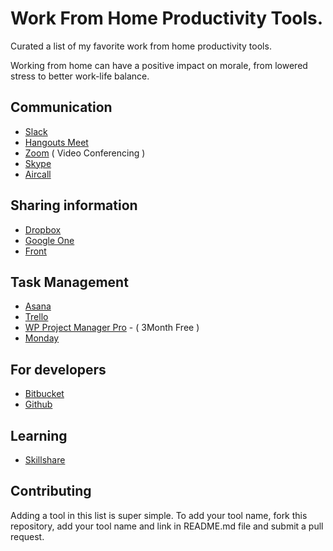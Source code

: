 # Work From Home Productivity Tools.
Curated a list of my favorite work from home productivity tools.

Working from home can have a positive impact on morale, from lowered stress to better work-life balance.

## Communication

* [Slack](https://slack.com/)
* [Hangouts Meet](https://gsuite.google.com/products/meet/)
* [Zoom](https://zoom.us/) ( Video Conferencing )
* [Skype](https://www.skype.com/en/)
* [Aircall](https://aircall.io/)

## Sharing information

* [Dropbox](https://www.dropbox.com/)
* [Google One](https://one.google.com/)
* [Front](https://frontapp.com/)

## Task Management

* [Asana](https://asana.com/)
* [Trello](https://trello.com)
* [WP Project Manager Pro](https://wedevs.com/wp-project-manager-pro/) - ( 3Month Free )
* [Monday](https://monday.com/)

## For developers

* [Bitbucket](https://bitbucket.org/)
* [Github](https://github.com/)

## Learning
* [Skillshare](https://www.skillshare.com/home)

## Contributing
Adding a tool in this list is super simple. To add your tool name, fork this repository, add your tool name and link in README.md file and submit a pull request.

